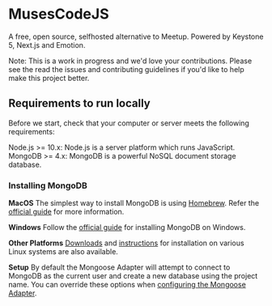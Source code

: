 # MusesCodeJS

A free, open source, selfhosted alternative to Meetup. Powered by Keystone 5, Next.js and Emotion.

Note: This is a work in progress and we'd love your contributions. Please see the read the issues and contributing guidelines if you'd like to help make this project better.

## Requirements to run locally
Before we start, check that your computer or server meets the following requirements:

Node.js >= 10.x: Node.js is a server platform which runs JavaScript.
MongoDB >= 4.x: MongoDB is a powerful NoSQL document storage database.

### Installing MongoDB

**MacOS**
The simplest way to install MongoDB is using [Homebrew](https://brew.sh/). Refer the [official guide](https://docs.mongodb.com/manual/tutorial/install-mongodb-on-os-x/) for more information.

**Windows**
Follow the [official guide](https://docs.mongodb.com/manual/tutorial/install-mongodb-on-windows/) for installing MongoDB on Windows.

**Other Platforms**
[Downloads](https://www.mongodb.com/download-center/community) and [instructions](https://docs.mongodb.com/manual/administration/install-on-linux/) for installation on various Linux systems are also available.

**Setup**
By default the Mongoose Adapter will attempt to connect to MongoDB as the current user and create a new database using the project name. You can override these options when [configuring the Mongoose Adapter](https://www.keystonejs.com/keystonejs/adapter-mongoose/).